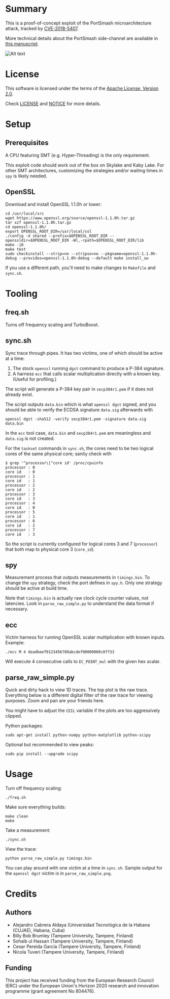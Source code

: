 # Summary

This is a proof-of-concept exploit of the PortSmash microarchitecture attack, tracked by [CVE-2018-5407](https://cve.mitre.org/cgi-bin/cvename.cgi?name=CVE-2018-5407).

More technical details about the PortSmash side-channel are available in [this manuscript](https://eprint.iacr.org/2018/1060).

![Alt text](parse_raw_simple.png?raw=true "sample PortSmash visualization tooling")

# License

This software is licensed under the terms of the [Apache License, Version 2.0](https://www.apache.org/licenses/LICENSE-2.0).

Check [LICENSE](LICENSE) and [NOTICE](NOTICE) for more details.

# Setup

## Prerequisites

A CPU featuring SMT (e.g. Hyper-Threading) is the only requirement.

This exploit code should work out of the box on Skylake and Kaby Lake. For other SMT architectures, customizing the strategies and/or waiting times in `spy` is likely needed.

## OpenSSL

Download and install OpenSSL 1.1.0h or lower:

    cd /usr/local/src
    wget https://www.openssl.org/source/openssl-1.1.0h.tar.gz
    tar xzf openssl-1.1.0h.tar.gz
    cd openssl-1.1.0h/
    export OPENSSL_ROOT_DIR=/usr/local/ssl
    ./config -d shared --prefix=$OPENSSL_ROOT_DIR --openssldir=$OPENSSL_ROOT_DIR -Wl,-rpath=$OPENSSL_ROOT_DIR/lib
    make -j8
    make test
    sudo checkinstall --strip=no --stripso=no --pkgname=openssl-1.1.0h-debug --provides=openssl-1.1.0h-debug --default make install_sw

If you use a different path, you'll need to make changes to `Makefile` and `sync.sh`.

# Tooling

## freq.sh

Turns off frequency scaling and TurboBoost.

## sync.sh

Sync trace through pipes. It has two victims, one of which should be active at a time:

1. The stock `openssl` running `dgst` command to produce a P-384 signature.
2. A harness `ecc` that calls scalar multiplication directly with a known key. (Useful for profiling.)

The script will generate a P-384 key pair in `secp384r1.pem` if it does not already exist.

The script outputs `data.bin` which is what `openssl dgst` signed, and you should be able to verify the ECDSA signature `data.sig` afterwards with

    openssl dgst -sha512 -verify secp384r1.pem -signature data.sig data.bin

In the `ecc` tool case, `data.bin` and `secp384r1.pem` are meaningless and `data.sig` is not created.

For the `taskset` commands in `sync.sh`, the cores need to be two logical cores of the same physical core; sanity check with

    $ grep '^processor\|^core id' /proc/cpuinfo
    processor : 0
    core id   : 0
    processor : 1
    core id   : 1
    processor : 2
    core id   : 2
    processor : 3
    core id   : 3
    processor : 4
    core id   : 0
    processor : 5
    core id   : 1
    processor : 6
    core id   : 2
    processor : 7
    core id   : 3

So the script is currently configured for logical cores 3 and 7 (`processor`) that both map to physical core 3 (`core_id`).

## spy

Measurement process that outputs measurements in `timings.bin`. To change the `spy` strategy, check the port defines in `spy.h`. Only one strategy should be active at build time.

Note that `timings.bin` is actually raw clock cycle counter values, not latencies. Look in `parse_raw_simple.py` to understand the data format if necessary.

## ecc

Victim harness for running OpenSSL scalar multiplication with known inputs. Example:

    ./ecc M 4 deadbeef0123456789abcdef00000000c0ff33

Will execute 4 consecutive calls to `EC_POINT_mul` with the given hex scalar.

## parse_raw_simple.py

Quick and dirty hack to view 1D traces. The top plot is the raw trace. Everything below is a different digital filter of the raw trace for viewing purposes. Zoom and pan are your friends here.

You might have to adjust the `CEIL` variable if the plots are too aggressively clipped.

Python packages:

    sudo apt-get install python-numpy python-matplotlib python-scipy

Optional but recommended to view peaks:

    sudo pip install --upgrade scipy

# Usage

Turn off frequency scaling:

    ./freq.sh

Make sure everything builds:

    make clean
    make

Take a measurement:

    ./sync.sh

View the trace:

    python parse_raw_simple.py timings.bin

You can play around with one victim at a time in `sync.sh`. Sample output for the `openssl dgst` victim is in `parse_raw_simple.png`.

# Credits

## Authors

* Alejandro Cabrera Aldaya (Universidad Tecnológica de la Habana (CUJAE), Habana, Cuba)
* Billy Bob Brumley (Tampere University, Tampere, Finland)
* Sohaib ul Hassan (Tampere University, Tampere, Finland)
* Cesar Pereida García (Tampere University, Tampere, Finland)
* Nicola Tuveri (Tampere University, Tampere, Finland)

## Funding

This project has received funding from the European Research Council (ERC) under the European Union's Horizon 2020 research and innovation programme (grant agreement No 804476).

